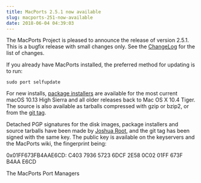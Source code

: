```yaml
---
title: MacPorts 2.5.1 now available
slug: macports-251-now-available
date: 2018-06-04 04:39:03
---
```


The MacPorts Project is pleased to announce the release of version
2.5.1. This is a bugfix release with small changes only. See the
[ChangeLog][1] for the list of changes.

If you already have MacPorts installed, the preferred method for
updating is to run:

    sudo port selfupdate

For new installs, [package installers][2] are available for the most current
macOS 10.13 High Sierra and all older releases back to Mac OS X 10.4 Tiger. The
source is also available as tarballs compressed with gzip or bzip2, or from the
[git tag][3].

Detached PGP signatures for the disk images, package installers and
source tarballs have been made by [Joshua Root][4], and the git tag has
been signed with the same key. The public key is available on the
keyservers and the MacPorts wiki, the fingerprint being:

0x01FF673FB4AAE6CD: C403 7936 5723 6DCF 2E58  0C02 01FF 673F B4AA E6CD

The MacPorts Port Managers

[1]: <https://github.com/macports/macports-base/blob/release-2.5/ChangeLog>
[2]: <https://www.macports.org/install.php>
[3]: <https://github.com/macports/macports-base/releases/tag/v2.5.1>
[4]: <https://trac.macports.org/wiki/jmr>
